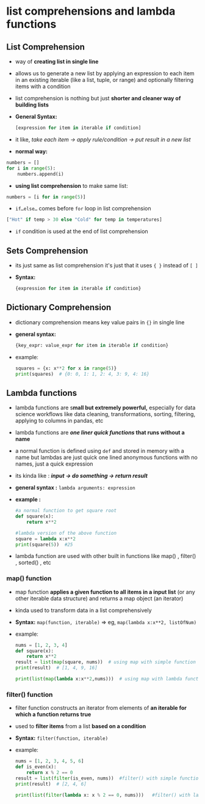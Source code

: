 # list comprehensions and lambda functions

## List Comprehension

- way of **creating list in single line**
- allows us to generate a new list by applying an expression to each item in an existing iterable (like a list, tuple, or range) and optionally filtering items with a condition
- list comprehension is nothing but just **shorter and cleaner way of building lists**
- **General Syntax:**
    
    ```python
    [expression for item in iterable if condition]
    ```
    
- it like,  *take each item → apply rule/condition → put result in a new list*
- **normal way:**

```python
numbers = []
for i in range(5):
    numbers.append(i)
```

- **using list comprehension** to make same list:

```python
numbers = [i for in range(5)]
```

- `if…else…` comes before `for` loop in list comprehension

```python
["Hot" if temp > 30 else "Cold" for temp in temperatures]
```

- `if` condition is used at the end of list comprehension

## Sets Comprehension

- its just same as list comprehension it's just that it uses `{ }` instead of `[ ]`
- **Syntax:**
    
    ```python
    {expression for item in iterable if condition}
    ```
    

## Dictionary Comprehension

- dictionary comprehension means key value pairs in `{}` in single line
- **general syntax:**
    
    ```python
    {key_expr: value_expr for item in iterable if condition}
    ```
    
- example:
    
    ```python
    squares = {x: x**2 for x in range(5)}
    print(squares)  # {0: 0, 1: 1, 2: 4, 3: 9, 4: 16}
    ```
    

## Lambda functions

- lambda functions are s**mall but extremely powerful,** especially for data science workflows like data cleaning, transformations, sorting, filtering, applying to columns in pandas, etc
- lambda functions are ***one liner quick functions* that runs without a name**
- a normal function is defined using `def` and stored in memory with a name but lambdas are just quick one lined anonymous functions with no names, just a quick expression
- its kinda like : ***input → do something → return result***
- **general syntax :**  `lambda arguments: expression`
- **example :**
    
    ```python
    #a normal function to get square root
    def square(x):
        return x**2
    
    #lambda version of the above function
    square = lambda x:x**2
    print(square(5))  #25
    ```
    
- lambda function are used with other built in functions like map() , filter() , sorted() , etc

### map() function

- map function **applies a given function to all items in a input list** (or any other iterable data structure) and returns a map object (an iterator)
- kinda used to transform data in a list comprehensively
- **Syntax:** `map(function, iterable)`  ⇒ eg, `map(lambda x:x**2, listOfNum)`
- example:
    
    ```python
    nums = [1, 2, 3, 4]
    def square(x):
        return x**2
    result = list(map(square, nums))  # using map with simple function
    print(result)  # [1, 4, 9, 16]
    
    print(list(map(lambda x:x**2,nums)))  # using map with lambda function 
    ```
    

### filter() function

- filter function constructs an iterator from elements of **an iterable for which a function returns true**
- used to **filter items** from a list **based on a condition**
- **Syntax:** `filter(function, iterable)`
- example:
    
    ```python
    nums = [1, 2, 3, 4, 5, 6]
    def is_even(x):
        return x % 2 == 0
    result = list(filter(is_even, nums))  #filter() with simple function
    print(result)  # [2, 4, 6]
    
    print(list(filter(lambda x: x % 2 == 0, nums)))   #filter() with lambda function
    ```
